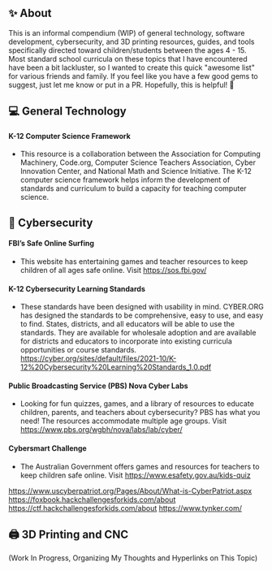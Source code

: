 ## ✨ About
This is an informal compendium (WIP) of general technology, software development, cybersecurity, and 3D printing resources, guides, and tools specifically directed toward children/students between the ages 4 - 15. Most standard school curricula on these topics that I have encountered have been a bit lackluster, so I wanted to create this quick "awesome list" for various friends and family.
If you feel like you have a few good gems to suggest, just let me know or put in a PR. Hopefully, this is helpful! 🤩

## 💻 General Technology
#### K-12 Computer Science Framework
* This resource is a collaboration between the Association for Computing Machinery, Code.org, Computer Science Teachers Association, Cyber Innovation Center, and National Math and Science Initiative. The K-12 computer science framework helps inform the development of standards and curriculum to build a capacity for teaching computer science.

## 🔐 Cybersecurity
#### FBI’s Safe Online Surfing
* This website has entertaining games and teacher resources to keep children of all ages safe online. Visit https://sos.fbi.gov/ 

#### K-12 Cybersecurity Learning Standards
* These standards have been designed with usability in mind. CYBER.ORG has designed the standards to be comprehensive, easy to use, and easy to find. States, districts, and all educators will be able to use the standards. They are available for wholesale adoption and are available for districts and educators to incorporate into existing curricula opportunities or course standards.
https://cyber.org/sites/default/files/2021-10/K-12%20Cybersecurity%20Learning%20Standards_1.0.pdf

#### Public Broadcasting Service (PBS) Nova Cyber Labs
* Looking for fun quizzes, games, and a library of resources to educate children, parents, and teachers about cybersecurity? PBS has what you need! The resources accommodate multiple age groups. Visit https://www.pbs.org/wgbh/nova/labs/lab/cyber/

#### Cybersmart Challenge
* The Australian Government offers games and resources for teachers to keep children safe online. Visit https://www.esafety.gov.au/kids-quiz 

https://www.uscyberpatriot.org/Pages/About/What-is-CyberPatriot.aspx
https://foxbook.hackchallengesforkids.com/about
https://ctf.hackchallengesforkids.com/about
https://www.tynker.com/

## 🖨 3D Printing and CNC
(Work In Progress, Organizing My Thoughts and Hyperlinks on This Topic)

